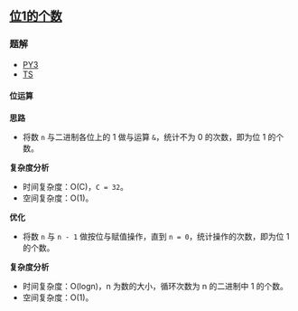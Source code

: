 ## [位1的个数](https://leetcode.cn/problems/number-of-1-bits/)

### 题解
+ [PY3](../../py3/256/191.py)
+ [TS](../../ts/256/191.ts)

#### 位运算
**思路**
+ 将数 `n` 与二进制各位上的 1 做与运算 `&`，统计不为 0 的次数，即为位 1 的个数。

**复杂度分析**
+ 时间复杂度：O(C)，`C = 32`。
+ 空间复杂度：O(1)。

**优化**
+ 将数 `n` 与 `n - 1` 做按位与赋值操作，直到 `n = 0`，统计操作的次数，即为位 1 的个数。

**复杂度分析**
+ 时间复杂度：O(logn)，n 为数的大小，循环次数为 n 的二进制中 1 的个数。
+ 空间复杂度：O(1)。
